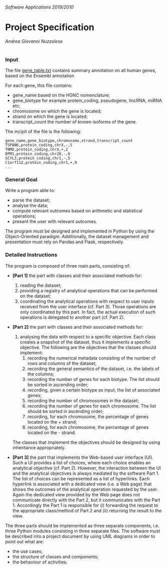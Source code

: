 ###### Software Applications 2019/2010
# Project Specification
###### Andrea Giovanni Nuzzolese
#
#
#
#
### Input
The file [gene_table.txt](./dataset/gene_table.txt) contains summary annotation on all human genes, based on the Ensembl annotation

For each gene, this file contains:
 - gene_name based on the HGNC nomenclature;
 - gene_biotype for example protein_coding, pseudogene, lincRNA, miRNA etc;
 - chromosome on which the gene is located;
 - strand on which the gene is located;
 - transcript_count the number of known isoforms of the gene.

The incipit of the file is the following:

```
gene_name,gene_biotype,chromosome,strand,transcript_count
TSPAN6,protein_coding,chrX,-,5
TNMD,protein_coding,chrX,+,2
DPM1,protein_coding,chr20,-,6
SCYL3,protein_coding,chr1,-,5
C1orf112,protein_coding,chr1,+,9
...
```

### General Goal
Write a program able to: 
 - parse the dataset;
 - analyse the data;
 - compute relevant outcomes based on arithmetic and statistical operations;
 - present the user with relevant outcomes.

The program must be designed and implemented in Python by using the Object-Oriented paradigm. Additionally, the dataset management and presentation must rely on Pandas and Flask, respectively.

### Detailed Instructions
The program is composed of three main parts, consisting of:
 - **[Part 1]** the part with classes and their associated methods for:  
    1. reading the dataset; 
    2. providing a registry of analytical operations that can be performed on the dataset;
    3. coordinating the analytical operations with respect to user inputs received from the user interface (cf. Part 3). Those operations are only coordinated by this part. In fact, the actual execution of such operations is delegated to another part (cf. Part 2).

 - **[Part 2]** the part with classes and their associated methods for: 
    1. analysing the data with respect to a specific objective. Each class creates a snapshot of the dataset, thus it implements a specific objective. The following are the objectives that the classes should implement:
        1. recording the numerical metadata consisting of the number of rows and columns of the dataset;
        2. recording the general semantics of the dataset, i.e. the labels of the columns;
        3. recording the number of genes for each biotype. The list should be sorted in ascending order;
        4. recording, given a certain biotype as input, the list of associated genes;
        5. recording the number of chromosomes in the dataset;
        6. recording the number of genes for each chromosome. The list should be sorted in ascending order;
        7. recording, for each chromosome, the percentage of genes located on the + strand;
        8. recording, for each chromosome, the percentage of genes located on the - strand.

    The classes that implement the objectives should be designed by using inheritance appropriately.

 - **[Part 3]** the part that implements the Web-based user interface (UI). Such a UI provides a list of choices, where each choice enables an analytical objective (cf. Part 2). However, the interaction between the UI and the analytical objectives is always mediated by the software Part 1. The list of choices can be represented as a list of hyperlinks. Each hyperlink is associated with a dedicated view (i.e. a Web page) that shows the outcomes of the analytical operation requested by the user. Again the dedicated view provided by the Web page does not communicate directly with the Part 2, but it communicates with the Part 1. Accordingly the Part 1 is responsible for (i) forwarding the request to the appropriate class/method of Part 2 and (ii) returning the result to the view.

The three parts should be implemented as three separate components, i.e. three Python modules consisting in three separate files.
The software must be described into a project document by using UML diagrams in order to point out what are: 
 - the use cases; 
 - the structure of classes and components;
 - the behaviour of activities.

